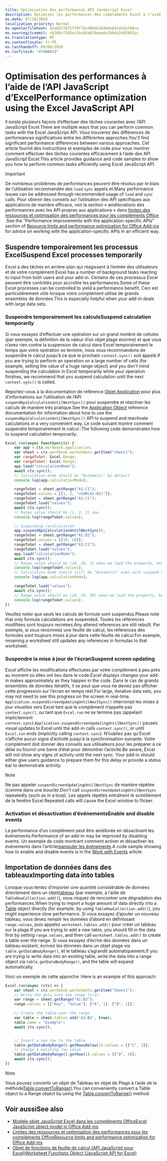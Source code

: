 ```yaml
---
title: Optimisation des performances API JavaScript Excel
description: Optimisez les performances des compléments Excel à l’aide de l’API JavaScript.
ms.date: 07/29/2020
localization_priority: Normal
ms.openlocfilehash: 42ab5f28717f0f7dcd06461840de692a5daf60ce
ms.sourcegitcommit: c6308cf245ac1bc66a876eaa0a7bb4a2492991ac
ms.translationtype: MT
ms.contentlocale: fr-FR
ms.lasthandoff: 09/08/2020
ms.locfileid: "47408613"
---
```

# <a name="performance-optimization-using-the-excel-javascript-api"></a><span data-ttu-id="aceec-103">Optimisation des performances à l’aide de l’API JavaScript d’Excel</span><span class="sxs-lookup"><span data-stu-id="aceec-103">Performance optimization using the Excel JavaScript API</span></span>

<span data-ttu-id="aceec-104">Il existe plusieurs façons d’effectuer des tâches courantes avec l’API JavaScript Excel.</span><span class="sxs-lookup"><span data-stu-id="aceec-104">There are multiple ways that you can perform common tasks with the Excel JavaScript API.</span></span> <span data-ttu-id="aceec-105">Vous trouverez des différences de performances significatives entre les différentes approches.</span><span class="sxs-lookup"><span data-stu-id="aceec-105">You'll find significant performance differences between various approaches.</span></span> <span data-ttu-id="aceec-106">Cet article fournit des instructions et exemples de code pour vous montrer comment effectuer des tâches courantes efficacement à l’aide des API JavaScript Excel.</span><span class="sxs-lookup"><span data-stu-id="aceec-106">This article provides guidance and code samples to show you how to perform common tasks efficiently using Excel JavaScript API.</span></span>

> [!IMPORTANT]
> <span data-ttu-id="aceec-107">De nombreux problèmes de performances peuvent être résolus par le biais de l’utilisation recommandée des `load` `sync` appels et.</span><span class="sxs-lookup"><span data-stu-id="aceec-107">Many performance issues can be addressed through recommended usage of `load` and `sync` calls.</span></span> <span data-ttu-id="aceec-108">Pour obtenir des conseils sur l’utilisation des API spécifiques aux applications de manière efficace, voir la section « améliorations des performances avec les API propres aux applications » dans [limites des ressources et optimisation des performances pour les compléments Office](../concepts/resource-limits-and-performance-optimization.md#performance-improvements-with-the-application-specific-apis) .</span><span class="sxs-lookup"><span data-stu-id="aceec-108">See the "Performance improvements with the application-specific APIs" section of [Resource limits and performance optimization for Office Add-ins](../concepts/resource-limits-and-performance-optimization.md#performance-improvements-with-the-application-specific-apis) for advice on working with the application-specific APIs in an efficient way.</span></span>

## <a name="suspend-excel-processes-temporarily"></a><span data-ttu-id="aceec-109">Suspendre temporairement les processus Excel</span><span class="sxs-lookup"><span data-stu-id="aceec-109">Suspend Excel processes temporarily</span></span>

<span data-ttu-id="aceec-110">Excel a des tâches en arrière-plan qui réagissent à l’entrée des utilisateurs et de votre complément.</span><span class="sxs-lookup"><span data-stu-id="aceec-110">Excel has a number of background tasks reacting to input from both users and your add-in.</span></span> <span data-ttu-id="aceec-111">Certains de ces processus Excel peuvent être contrôlés pour accroître les performances.</span><span class="sxs-lookup"><span data-stu-id="aceec-111">Some of these Excel processes can be controlled to yield a performance benefit.</span></span> <span data-ttu-id="aceec-112">Ceci est particulièrement utile lorsque votre complément utilise de grands ensembles de données.</span><span class="sxs-lookup"><span data-stu-id="aceec-112">This is especially helpful when your add-in deals with large data sets.</span></span>

### <a name="suspend-calculation-temporarily"></a><span data-ttu-id="aceec-113">Suspendre temporairement les calculs</span><span class="sxs-lookup"><span data-stu-id="aceec-113">Suspend calculation temporarily</span></span>

<span data-ttu-id="aceec-114">Si vous essayez d’effectuer une opération sur un grand nombre de cellules (par exemple, la définition de la valeur d’un objet plage énorme) et que vous n’avez rien contre la suspension de calcul dans Excel temporairement le temps que votre opération se termine, nous vous recommandons de suspendre le calcul jusqu’à ce que le prochain `context.sync()` soit appelé.</span><span class="sxs-lookup"><span data-stu-id="aceec-114">If you are trying to perform an operation on a large number of cells (for example, setting the value of a huge range object) and you don't mind suspending the calculation in Excel temporarily while your operation finishes, we recommend that you suspend calculation until the next `context.sync()` is called.</span></span>

<span data-ttu-id="aceec-115">Reportez-vous à la documentation de référence [Objet Application](/javascript/api/excel/excel.application) pour plus d’informations sur l’utilisation de l’API `suspendApiCalculationUntilNextSync()` pour suspendre et réactiver les calculs de manière très pratique.</span><span class="sxs-lookup"><span data-stu-id="aceec-115">See the [Application Object](/javascript/api/excel/excel.application) reference documentation for information about how to use the `suspendApiCalculationUntilNextSync()` API to suspend and reactivate calculations in a very convenient way.</span></span> <span data-ttu-id="aceec-116">Le code suivant montre comment suspendre temporairement le calcul :</span><span class="sxs-lookup"><span data-stu-id="aceec-116">The following code demonstrates how to suspend calculation temporarily:</span></span>

```js
Excel.run(async function(ctx) {
    var app = ctx.workbook.application;
    var sheet = ctx.workbook.worksheets.getItem("sheet1");
    var rangeToSet: Excel.Range;
    var rangeToGet: Excel.Range;
    app.load("calculationMode");
    await ctx.sync();
    // Calculation mode should be "Automatic" by default
    console.log(app.calculationMode);

    rangeToSet = sheet.getRange("A1:C1");
    rangeToSet.values = [[1, 2, "=SUM(A1:B1)"]];
    rangeToGet = sheet.getRange("A1:C1");
    rangeToGet.load("values");
    await ctx.sync();
    // Range value should be [1, 2, 3] now
    console.log(rangeToGet.values);

    // Suspending recalculation
    app.suspendApiCalculationUntilNextSync();
    rangeToSet = sheet.getRange("A1:B1");
    rangeToSet.values = [[10, 20]];
    rangeToGet = sheet.getRange("A1:C1");
    rangeToGet.load("values");
    app.load("calculationMode");
    await ctx.sync();
    // Range value should be [10, 20, 3] when we load the property, because calculation is suspended at that point
    console.log(rangeToGet.values);
    // Calculation mode should still be "Automatic" even with suspend recalculation
    console.log(app.calculationMode);

    rangeToGet.load("values");
    await ctx.sync();
    // Range value should be [10, 20, 30] when we load the property, because calculation is resumed after last sync
    console.log(rangeToGet.values);
})
```

<span data-ttu-id="aceec-117">Veuillez noter que seuls les calculs de formule sont suspendus.</span><span class="sxs-lookup"><span data-stu-id="aceec-117">Please note that only formula calculations are suspended.</span></span> <span data-ttu-id="aceec-118">Toutes les références modifiées sont toujours recréées.</span><span class="sxs-lookup"><span data-stu-id="aceec-118">Any altered references are still rebuilt.</span></span> <span data-ttu-id="aceec-119">Par exemple, si vous renommez une feuille de calcul, les références des formules sont toujours mises à jour dans cette feuille de calcul.</span><span class="sxs-lookup"><span data-stu-id="aceec-119">For example, renaming a worksheet still updates any references in formulas to that worksheet.</span></span>

### <a name="suspend-screen-updating"></a><span data-ttu-id="aceec-120">Suspendre la mise à jour de l’écran</span><span class="sxs-lookup"><span data-stu-id="aceec-120">Suspend screen updating</span></span>

<span data-ttu-id="aceec-121">Excel affiche les modifications effectuées par votre complément à peu près au moment où elles ont lieu dans le code.</span><span class="sxs-lookup"><span data-stu-id="aceec-121">Excel displays changes your add-in makes approximately as they happen in the code.</span></span> <span data-ttu-id="aceec-122">Dans le cas de grands ensembles de données itératifs, il se peut que vous ne deviez pas afficher cette progression sur l’écran en temps réel.</span><span class="sxs-lookup"><span data-stu-id="aceec-122">For large, iterative data sets, you may not need to see this progress on the screen in real-time.</span></span> <span data-ttu-id="aceec-123">`Application.suspendScreenUpdatingUntilNextSync()` interrompt les mises à jour visuelles vers Excel tant que le complément n’appelle pas `context.sync()`, ou tant que `Excel.run` ne se termine pas (appelant implicitement `context.sync`).</span><span class="sxs-lookup"><span data-stu-id="aceec-123">`Application.suspendScreenUpdatingUntilNextSync()` pauses visual updates to Excel until the add-in calls `context.sync()`, or until `Excel.run` ends (implicitly calling `context.sync`).</span></span> <span data-ttu-id="aceec-124">N’oubliez pas qu'Excel n’affiche aucun signe d’activité jusqu'à la synchronisation suivante. Votre complément doit donner des conseils aux utilisateurs pour les préparer à ce délai ou fournir une barre d’état pour démontrer l’activité.</span><span class="sxs-lookup"><span data-stu-id="aceec-124">Be aware, Excel will not show any signs of activity until the next sync. Your add-in should either give users guidance to prepare them for this delay or provide a status bar to demonstrate activity.</span></span>

> [!NOTE]
> <span data-ttu-id="aceec-125">Ne pas appeler `suspendScreenUpdatingUntilNextSync` de manière répétée (comme dans une boucle).</span><span class="sxs-lookup"><span data-stu-id="aceec-125">Don't call `suspendScreenUpdatingUntilNextSync` repeatedly (such as in a loop).</span></span> <span data-ttu-id="aceec-126">Les appels répétés entraînent le scintillement de la fenêtre Excel.</span><span class="sxs-lookup"><span data-stu-id="aceec-126">Repeated calls will cause the Excel window to flicker.</span></span>

### <a name="enable-and-disable-events"></a><span data-ttu-id="aceec-127">Activation et désactivation d’événements</span><span class="sxs-lookup"><span data-stu-id="aceec-127">Enable and disable events</span></span>

<span data-ttu-id="aceec-128">La performance d’un complément peut être améliorée en désactivant les événements.</span><span class="sxs-lookup"><span data-stu-id="aceec-128">Performance of an add-in may be improved by disabling events.</span></span> <span data-ttu-id="aceec-129">Un exemple de code montrant comment activer et désactiver les événements dans l’article[manipuler les événements](excel-add-ins-events.md#enable-and-disable-events).</span><span class="sxs-lookup"><span data-stu-id="aceec-129">A code sample showing how to enable and disable events is in the [Work with Events](excel-add-ins-events.md#enable-and-disable-events) article.</span></span>

## <a name="importing-data-into-tables"></a><span data-ttu-id="aceec-130">Importation de données dans des tableaux</span><span class="sxs-lookup"><span data-stu-id="aceec-130">Importing data into tables</span></span>

<span data-ttu-id="aceec-131">Lorsque vous tentez d’importer une quantité considérable de données directement dans un objet[tableau](/javascript/api/excel/excel.table) (par exemple, à l’aide de `TableRowCollection.add()`), vous risquez de rencontrer une dégradation des performances.</span><span class="sxs-lookup"><span data-stu-id="aceec-131">When trying to import a huge amount of data directly into a [Table](/javascript/api/excel/excel.table) object directly (for example, by using `TableRowCollection.add()`), you might experience slow performance.</span></span> <span data-ttu-id="aceec-132">Si vous essayez d’ajouter un nouveau tableau, vous devez remplir les données d’abord en définissant `range.values`, puis appelez `worksheet.tables.add()` pour créer un tableau sur la plage.</span><span class="sxs-lookup"><span data-stu-id="aceec-132">If you are trying to add a new table, you should fill in the data first by setting `range.values`, and then call `worksheet.tables.add()` to create a table over the range.</span></span> <span data-ttu-id="aceec-133">Si vous essayez d’écrire des données dans un tableau existant, écrivez les données dans un objet plage via `table.getDataBodyRange()`, et le tableau s’agrandit automatiquement.</span><span class="sxs-lookup"><span data-stu-id="aceec-133">If you are trying to write data into an existing table, write the data into a range object via `table.getDataBodyRange()`, and the table will expand automatically.</span></span>

<span data-ttu-id="aceec-134">Voici un exemple de cette approche :</span><span class="sxs-lookup"><span data-stu-id="aceec-134">Here is an example of this approach:</span></span>

```js
Excel.run(async (ctx) => {
    var sheet = ctx.workbook.worksheets.getItem("Sheet1");
    // Write the data into the range first.
    var range = sheet.getRange("A1:B3");
    range.values = [["Key", "Value"], ["A", 1], ["B", 2]];

    // Create the table over the range
    var table = sheet.tables.add('A1:B3', true);
    table.name = "Example";
    await ctx.sync();


    // Insert a new row to the table
    table.getDataBodyRange().getRowsBelow(1).values = [["C", 3]];
    // Change a existing row value
    table.getDataBodyRange().getRow(1).values = [["D", 4]];
    await ctx.sync();
})
```

> [!NOTE]
> <span data-ttu-id="aceec-135">Vous pouvez convertir un objet de Tableau en objet de Plage à l’aide de la méthode[Table.convertToRange()](/javascript/api/excel/excel.table#converttorange--).</span><span class="sxs-lookup"><span data-stu-id="aceec-135">You can conveniently convert a Table object to a Range object by using the [Table.convertToRange()](/javascript/api/excel/excel.table#converttorange--) method.</span></span>

## <a name="see-also"></a><span data-ttu-id="aceec-136">Voir aussi</span><span class="sxs-lookup"><span data-stu-id="aceec-136">See also</span></span>

* [<span data-ttu-id="aceec-137">Modèle objet JavaScript Excel dans les compléments Office</span><span class="sxs-lookup"><span data-stu-id="aceec-137">Excel JavaScript object model in Office Add-ins</span></span>](excel-add-ins-core-concepts.md)
* [<span data-ttu-id="aceec-138">Limites des ressources et optimisation des performances pour les compléments Office</span><span class="sxs-lookup"><span data-stu-id="aceec-138">Resource limits and performance optimization for Office Add-ins</span></span>](../concepts/resource-limits-and-performance-optimization.md)
* [<span data-ttu-id="aceec-139">Objet de fonctions de feuille de calcul (API JavaScript pour Excel)</span><span class="sxs-lookup"><span data-stu-id="aceec-139">Worksheet Functions Object (JavaScript API for Excel)</span></span>](/javascript/api/excel/excel.functions)
